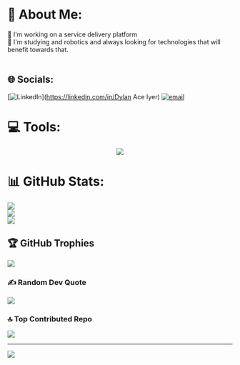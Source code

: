 # 💫 About Me:
🔭 I'm working on a service delivery platform <br>🤝 I'm studying and robotics and always looking for technologies that will benefit towards that.<br><br>


## 🌐 Socials:
[![LinkedIn](https://img.shields.io/badge/LinkedIn-%230077B5.svg?logo=linkedin&logoColor=white)](https://linkedin.com/in/Dylan Ace Iyer) [![email](https://img.shields.io/badge/Email-D14836?logo=gmail&logoColor=white)](mailto:AceIyer92@gmail.com) 

# 💻 Tools:


<div align="center">
  <a href="https://skillicons.dev">
    <img src="https://skillicons.dev/icons?i=cpp,dart,python,js,css,html,java,flutter,django,nodejs,firebase,gcp,postgres,mongodb,tensorflow,pytorch,git,github,arduino,ros,spring,notion,postman,linux" />
  </a>
</div>


# 📊 GitHub Stats:
![](https://github-readme-stats.vercel.app/api?username=AceIyer&theme=dracula&hide_border=false&include_all_commits=true&count_private=true)<br/>
![](https://nirzak-streak-stats.vercel.app/?user=AceIyer&theme=dracula&hide_border=false)<br/>
![](https://github-readme-stats.vercel.app/api/top-langs/?username=AceIyer&theme=dracula&hide_border=false&include_all_commits=true&count_private=true&layout=compact)

## 🏆 GitHub Trophies
![](https://github-profile-trophy.vercel.app/?username=AceIyer&theme=radical&no-frame=false&no-bg=false&margin-w=4)

### ✍️ Random Dev Quote
![](https://quotes-github-readme.vercel.app/api?type=horizontal&theme=radical)

### 🔝 Top Contributed Repo
![](https://github-contributor-stats.vercel.app/api?username=AceIyer&limit=5&theme=dark&combine_all_yearly_contributions=true)

---
[![](https://visitcount.itsvg.in/api?id=AceIyer&icon=0&color=0)](https://visitcount.itsvg.in)

<!-- Proudly created with GPRM ( https://gprm.itsvg.in ) -->
